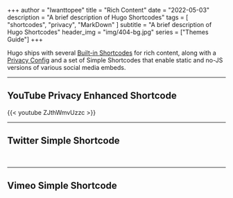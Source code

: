 +++
author = "Iwanttopee"
title = "Rich Content"
date = "2022-05-03"
description = "A brief description of Hugo Shortcodes"
tags = [
    "shortcodes",
    "privacy",
    "MarkDown"
]
subtitle = "A brief description of Hugo Shortcodes"
header_img = "img/404-bg.jpg"
series = ["Themes Guide"]
+++

Hugo ships with several [Built-in Shortcodes](https://gohugo.io/content-management/shortcodes/#use-hugos-built-in-shortcodes) for rich content, along with a [Privacy Config](https://gohugo.io/about/hugo-and-gdpr/) and a set of Simple Shortcodes that enable static and no-JS versions of various social media embeds.
<!--more-->
---

## YouTube Privacy Enhanced Shortcode

{{< youtube ZJthWmvUzzc >}}
<br>

---

## Twitter Simple Shortcode


<br>

---

## Vimeo Simple Shortcode

